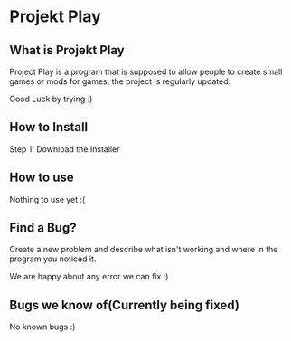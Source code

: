 # Projekt Play
## What is Projekt Play
Project Play is a program that is supposed to allow people to create small games or mods for games,
the project is regularly updated.

Good Luck by trying :)

## How to Install

Step 1:
Download the Installer

## How to use

Nothing to use yet :(

## Find a Bug?
Create a new problem and describe what isn't working
and where in the program you noticed it.

We are happy about any error we can fix :)

## Bugs we know of(Currently being fixed)

No known bugs :)